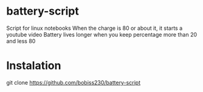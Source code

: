# battery-script
Script for linux notebooks
When the charge is 80 or about it, it starts a youtube video 
Battery lives longer when you keep percentage more than 20 and less 80

# Instalation
git clone https://github.com/bobiss230/battery-script

